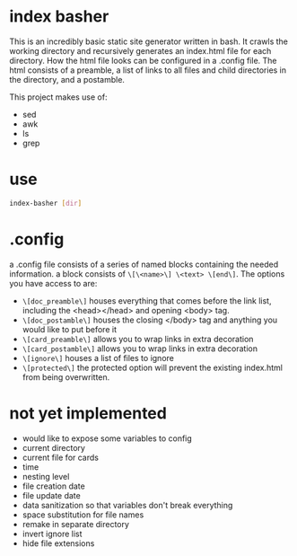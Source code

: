 # index basher
This is an incredibly basic static site generator written in bash. It crawls the working directory and recursively generates an index.html file for each directory. How the html file looks can be configured in a .config file. The html consists of a preamble, a list of links to all files and child directories in the directory, and a postamble.

This project makes use of:
- sed
- awk
- ls
- grep

# use
```bash
index-basher [dir]
```

# .config
a .config file consists of a series of named blocks containing the needed information. a block consists of `\[\<name>\] \<text> \[end\]`.
The options you have access to are:
- `\[doc_preamble\]` houses everything that comes before the link list, including the \<head>\</head> and opening \<body> tag.
- `\[doc_postamble\]` houses the closing \</body> tag and anything you would like to put before it
- `\[card_preamble\]` allows you to wrap links in extra decoration
- `\[card_postamble\]` allows you to wrap links in extra decoration
- `\[ignore\]` houses a list of files to ignore
- `\[protected\]` the protected option will prevent the existing index.html from being overwritten.

# not yet implemented
- would like to expose some variables to config
 - current directory
 - current file for cards
 - time
 - nesting level
 - file creation date
 - file update date
- data sanitization so that variables don't break everything
- space substitution for file names
- remake in separate directory
- invert ignore list
- hide file extensions
